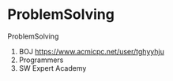 # ProblemSolving
ProblemSolving

1. BOJ https://www.acmicpc.net/user/tghyyhju
2. Programmers
3. SW Expert Academy

